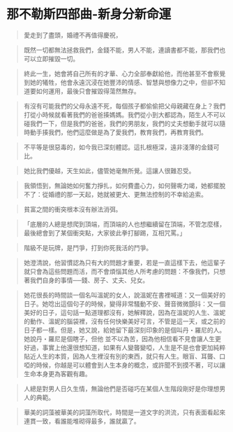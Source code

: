 # 那不勒斯四部曲-新身分新命運

> 愛走到了盡頭，婚禮不再值得慶祝，

> 既然一切都無法拯救我們，金錢不能，男人不能，連讀書都不能，那我們也可以立即摧毀一切。

> 終此一生，她會將自己所有的才華、心力全部奉獻給他，而他甚至不會察覺到她的犧牲，他會永遠沉浸在她豐沛的情感、智慧與想像力之中，但卻不知道要如何運用，最後只會摧毀得蕩然無存。

> 有沒有可能我們的父母永遠不死，每個孩子都偷偷把父母親藏在身上？我們打從小時候就看著我們的爸爸揍媽媽。我們從小到大都認為，陌生人不可以碰我們一下，但是我們的爸爸，我們的男朋友，我們的丈夫想動手就可以隨時動手揍我們，他們這麼做是為了愛我們，教育我們，再教育我們。

> 不平等是很惡毒的，如今我已深刻體認。這扎根極深，遠非淺薄的金錢可比。

> 她比我們優越，天生如此，儘管她毫無所覺。這讓人很難忍受。


> 我領悟到，無論她如何奮力掙扎，如何費盡心力，如何聲嘶力竭，她都擺脫不了：從婚禮的那一天起，她就被更大、更無法控制的不幸給追索。


> 貧富之間的衝突根本沒有辦法消弭。


> 「底層的人總是想爬到頂端，而頂端的人也想繼續留在頂端，不管怎麼樣，最後總會到了某個衝突點，大家彼此拳打腳踢，互相咒罵。」

> 階級不是玩牌，是鬥爭，打到你死我活的鬥爭。

> 她澄清說，他習慣認為只有大的問題才重要，若是一直這樣下去，他這輩子就只會為這些問題而活，而不會煩惱其他人所考慮的問題：不像我們，只想著我們自身的事情──錢、房子、丈夫、兒女。

> 她花很長的時間談一個名叫溫妮的女人，說溫妮在書裡喊道：又一個美好的日子。她唸出這個句子的時候，變得非常騷動不安、聲音微微顫抖：又一個美好的日子，這句話一點道理都沒有，她解釋說，因為在溫妮的人生、溫妮的動作、溫妮的腦袋裡，沒有任何快樂美好可言，不管是這一天，或之前的日子都一樣。但是，她又說，給她留下最深刻印象的是個叫丹・羅尼的人。她說丹・羅尼是個瞎子，但他
並不以為苦，因為他相信看不見會讓人生更好過，事實上他還很想知道，如果有人變聾變啞，人生是不是也會更加純粹貼近人生的本質，因為人生裡沒有別的東西，就只有人生。眼盲、耳聾、口啞的時候，你越是可以體會到人生本身的概念，或許聞不到摸不著，可以讓生命本身更為客觀有趣。

> 人總是對男人日久生情，無論他們是否碰巧在某個人生階段剛好是你理想男人的典範。

> 華美的詞藻被華美的詞藻所取代，時間是一道文字的洪流，只有表面看起來連貫一致，看誰能堆砌得最多，誰就贏了。